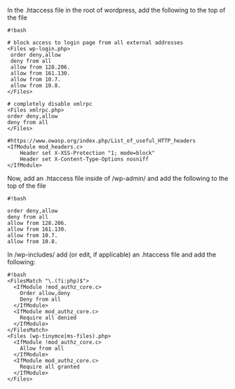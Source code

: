In the .htaccess file in the root of wordpress, add the following to the top of the file


```
#!bash

# block access to login page from all external addresses
<Files wp-login.php>
 order deny,allow
 deny from all
 allow from 128.206.
 allow from 161.130.
 allow from 10.7.
 allow from 10.8.
</Files>

# completely disable xmlrpc
<Files xmlrpc.php>
order deny,allow
deny from all
</Files>

#https://www.owasp.org/index.php/List_of_useful_HTTP_headers
<IfModule mod_headers.c> 
	Header set X-XSS-Protection "1; mode=block" 
	Header set X-Content-Type-Options nosniff
</IfModule>
```

Now, add an .htaccess file inside of /wp-admin/ and add the following to the top of the file

```
#!bash

order deny,allow
deny from all
allow from 128.206.
allow from 161.130.
allow from 10.7.
allow from 10.8.
```

In /wp-includes/ add (or edit, if applicable) an .htaccess file and add the following:

```
#!bash
<FilesMatch "\.(?i:php)$">
  <IfModule !mod_authz_core.c>
    Order allow,deny
    Deny from all
  </IfModule>
  <IfModule mod_authz_core.c>
    Require all denied
  </IfModule>
</FilesMatch>
<Files (wp-tinymce|ms-files).php>
  <IfModule !mod_authz_core.c>
    Allow from all
  </IfModule>
  <IfModule mod_authz_core.c>
    Require all granted
  </IfModule>
</Files>
```